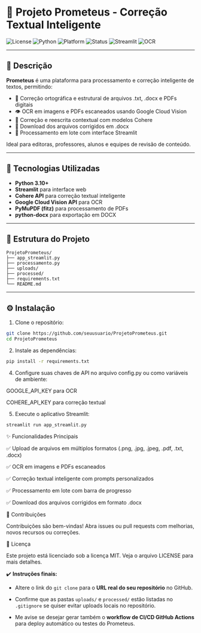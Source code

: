 # 📄 Projeto Prometeus - Correção Textual Inteligente

![License](https://img.shields.io/badge/license-MIT-green.svg)
![Python](https://img.shields.io/badge/python-3.10%2B-blue)
![Platform](https://img.shields.io/badge/platform-Windows%20%7C%20Linux-lightgrey)
![Status](https://img.shields.io/badge/status-Estável-brightgreen)
![Streamlit](https://img.shields.io/badge/built%20with-Streamlit-red)
![OCR](https://img.shields.io/badge/OCR-Google%20Vision-blue)

---

## 📝 Descrição

**Prometeus** é uma plataforma para processamento e correção inteligente de textos, permitindo:

- 📝 Correção ortográfica e estrutural de arquivos .txt, .docx e PDFs digitais
- 👁️ OCR em imagens e PDFs escaneados usando Google Cloud Vision
- 🧠 Correção e reescrita contextual com modelos Cohere
- 💾 Download dos arquivos corrigidos em .docx
- 🔄 Processamento em lote com interface Streamlit

Ideal para editoras, professores, alunos e equipes de revisão de conteúdo.

---

## 🚀 Tecnologias Utilizadas

- **Python 3.10+**
- **Streamlit** para interface web
- **Cohere API** para correção textual inteligente
- **Google Cloud Vision API** para OCR
- **PyMuPDF (fitz)** para processamento de PDFs
- **python-docx** para exportação em DOCX

---
## 📂 Estrutura do Projeto
```
ProjetoPrometeus/
├── app_streamlit.py
├── processamento.py
├── uploads/
├── processed/
├── requirements.txt
└── README.md
```
---

## ⚙️ Instalação

1. Clone o repositório:
```bash
git clone https://github.com/seuusuario/ProjetoPrometeus.git
cd ProjetoPrometeus
```
2. Instale as dependências:
```bash
pip install -r requirements.txt
```
4. Configure suas chaves de API no arquivo config.py ou como variáveis de ambiente:

GOOGLE_API_KEY para OCR

COHERE_API_KEY para correção textual

5. Execute o aplicativo Streamlit:
```bash
streamlit run app_streamlit.py
```
✨ Funcionalidades Principais

✅ Upload de arquivos em múltiplos formatos (.png, .jpg, .jpeg, .pdf, .txt, .docx)

✅ OCR em imagens e PDFs escaneados

✅ Correção textual inteligente com prompts personalizados

✅ Processamento em lote com barra de progresso

✅ Download dos arquivos corrigidos em formato .docx

🤝 Contribuições

Contribuições são bem-vindas! Abra issues ou pull requests com melhorias, novos recursos ou correções.

📄 Licença

Este projeto está licenciado sob a licença MIT. Veja o arquivo LICENSE para mais detalhes.


✔️ **Instruções finais:**

- Altere o link do `git clone` para o **URL real do seu repositório** no GitHub.

- Confirme que as pastas `uploads/` e `processed/` estão listadas no `.gitignore` se quiser evitar uploads locais no repositório.

- Me avise se desejar gerar também o **workflow de CI/CD GitHub Actions** para deploy automático ou testes do Prometeus.




